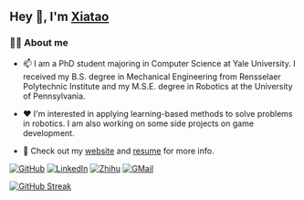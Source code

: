 ## Hey 👋, I'm [Xiatao](https://sunxiatao.me/)

### 👨‍💻 About me


- 📫 I am a PhD student majoring in Computer Science at Yale University. I received my B.S. degree in Mechanical Engineering from Rensselaer Polytechnic Institute and my M.S.E. degree in Robotics at the University of Pennsylvania.

- ❤️ I'm interested in applying learning-based methods to solve problems in robotics. I am also working on some side projects on game development. 

- 📝 Check out my [website](https://sunxiatao.me/) and [resume](https://sunxiatao.me/resume.pdf) for more info.  

[![GitHub](https://img.shields.io/badge/GitHub-grey?logo=github)](https://github.com/M4D-SC1ENTIST)
[![LinkedIn](https://img.shields.io/badge/LinkedIn-blue?logo=linkedin)](https://www.linkedin.com/in/xiatao-sun-77646b14b/)
[![Zhihu](https://img.shields.io/badge/知乎-white?logo=zhihu)](https://www.zhihu.com/people/sun-xia-tao)
[![GMail](https://img.shields.io/badge/Gmail-white?logo=gmail)](mailto:sunxiatao@gmail.com)

[![GitHub Streak](http://github-readme-streak-stats.herokuapp.com?user=M4D-SC1ENTIST&theme=dark)](https://git.io/streak-stats)
<!-- http://github-readme-streak-stats.herokuapp.com/demo/ >


<!--
**M4D-SC1ENTIST/M4D-SC1ENTIST** is a ✨ _special_ ✨ repository because its `README.md` (this file) appears on your GitHub profile.

Here are some ideas to get you started:

- 🔭 I’m currently working on ...
- 🌱 I’m currently learning ...
- 👯 I’m looking to collaborate on ...
- 🤔 I’m looking for help with ...
- 💬 Ask me about ...
- 📫 How to reach me: ...
- 😄 Pronouns: ...
- ⚡ Fun fact: ...
-->
